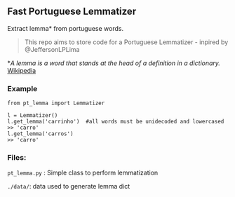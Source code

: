 ## Fast Portuguese Lemmatizer
Extract lemma* from portuguese words.

> This repo aims to store code for a Portuguese Lemmatizer - inpired by @JeffersonLPLima

*_A lemma is a word that stands at the head of a definition in a dictionary._ [Wikipedia](https://simple.wikipedia.org/wiki/Lemma_(linguistics)#:~:text=A%20lemma%20is%20a%20word,you%20find%20in%20the%20dictionary.)
### Example
```
from pt_lemma import Lemmatizer

l = Lemmatizer()
l.get_lemma('carrinho')  #all words must be unidecoded and lowercased
>> 'carro'
l.get_lemma('carros')
>> 'carro'

```
### Files:

`pt_lemma.py` :  Simple class to perform lemmatization

`./data/`:  data used to generate lemma dict